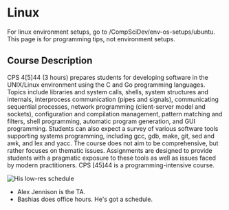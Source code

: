 # Linux
For linux environment setups, go to /CompSciDev/env-os-setups/ubuntu.
This page is for programming tips, not environment setups. 

## Course Description

CPS 4\[5]44 (3 hours) prepares students for developing software in the UNIX/Linux environment using the C and Go programming languages. Topics include libraries and system calls, shells, system structures and internals, interprocess communication (pipes and signals), communicating sequential processes, network programming (client-server model and sockets), configuration and compilation management, pattern matching and filters, shell programming, automatic program generation, and GUI programming. Students can also expect a survey of various software tools supporting systems programming, including gcc, gdb, make, git, sed and awk, and lex and yacc. The course does not aim to be comprehensive, but rather focuses on thematic issues. Assignments are designed to provide students with a pragmatic exposure to these tools as well as issues faced by modern practitioners. CPS \[45]44 is a programming-intensive course.

![His low-res schedule](<../../.gitbook/assets/image (403).png>)

* Alex Jennison is the TA.
* Bashias does office hours. He's got a schedule.
